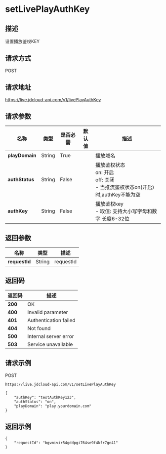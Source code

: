 # setLivePlayAuthKey


## 描述
设置播放鉴权KEY

## 请求方式
POST

## 请求地址
https://live.jdcloud-api.com/v1/livePlayAuthKey


## 请求参数
|名称|类型|是否必需|默认值|描述|
|---|---|---|---|---|
|**playDomain**|String|True| |播放域名|
|**authStatus**|String|False| |播放鉴权状态<br>  on: 开启<br>  off: 关闭<br>- 当推流鉴权状态on(开启)时,authKey不能为空<br>|
|**authKey**|String|False| |播放鉴权key<br>- 取值: 支持大小写字母和数字 长度6-32位<br>|


## 返回参数
|名称|类型|描述|
|---|---|---|
|**requestId**|String|requestId|


## 返回码
|返回码|描述|
|---|---|
|**200**|OK|
|**400**|Invalid parameter|
|**401**|Authentication failed|
|**404**|Not found|
|**500**|Internal server error|
|**503**|Service unavailable|

## 请求示例
POST
```
https://live.jdcloud-api.com/v1/setLivePlayAuthKey

```
```
{
    "authKey": "testAuthKey123", 
    "authStatus": "on", 
    "playDomain": "play.yourdomain.com"
}
```

## 返回示例
```
{
    "requestId": "bgvmivir54gddpgi764se9f4kfr7ge41"
}
```

